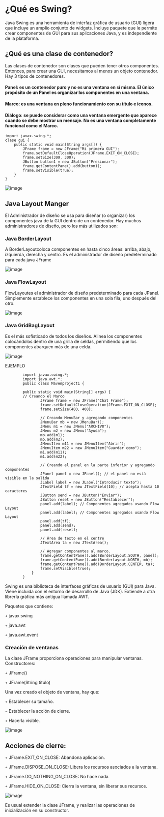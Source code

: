 # ¿Qué es Swing?
Java Swing es una herramienta de interfaz gráfica de usuario (GUI) ligera que incluye un amplio conjunto de widgets. Incluye paquete que le permite crear componentes de GUI para sus aplicaciones Java, y es independiente de la plataforma.

## ¿Qué es una clase de contenedor?
Las clases de contenedor son clases que pueden tener otros componentes. Entonces, para crear una GUI, necesitamos al menos un objeto contenedor. Hay 3 tipos de contenedores.

#### Panel: es un contenedor puro y no es una ventana en sí misma. El único propósito de un Panel es organizar los componentes en una ventana.
#### Marco: es una ventana en pleno funcionamiento con su título e iconos.
#### Diálogo: se puede considerar como una ventana emergente que aparece cuando se debe mostrar un mensaje. No es una ventana completamente funcional como el Marco.

    import javax.swing.*;  
    clase gui {     
        public static void main(String args[]) {       
            JFrame frame = new JFrame("Mi primera GUI");       
            frame.setDefaultCloseOperation(JFrame.EXIT_ON_CLOSE);       
            frame.setSize(300, 300);      
            JButton button1 = new JButton("Presionar");      
            frame.getContentPane().add(button1);      
            frame.setVisible(true);    
        }
    }
    
 ![image](https://user-images.githubusercontent.com/91554777/184260819-65cb485e-0755-4619-b681-b4afebf111d5.png)
 
## Java Layout Manger
El Administrador de diseño se usa para diseñar (o organizar) los componentes java de la GUI dentro de un contenedor. Hay muchos administradores de diseño, pero los más utilizados son:

### Java BorderLayout
A BorderLayoutcoloca componentes en hasta cinco áreas: arriba, abajo, izquierda, derecha y centro. Es el administrador de diseño predeterminado para cada java JFrame

![image](https://user-images.githubusercontent.com/91554777/184260924-fe2512c6-409b-4a11-9382-43b99c339c98.png)

### Java FlowLayout
FlowLayoutes el administrador de diseño predeterminado para cada JPanel. Simplemente establece los componentes en una sola fila, uno después del otro.

![image](https://user-images.githubusercontent.com/91554777/184260967-94340a8d-8953-4c74-a4e5-431c0fe7355e.png)

### Java GridBagLayout
Es el más sofisticado de todos los diseños. Alinea los componentes colocándolos dentro de una grilla de celdas, permitiendo que los componentes abarquen más de una celda.

![image](https://user-images.githubusercontent.com/91554777/184261031-a7e2003d-273e-4120-8bc6-ee287f548df7.png)

EJEMPLO

            import javax.swing.*;
            import java.awt.*;
            public class Mavenproject1 {

            public static void main(String[] args) {
            // Creando el Marco        
                    JFrame frame = new JFrame("Chat Frame");       
                    frame.setDefaultCloseOperation(JFrame.EXIT_ON_CLOSE);       
                    frame.setSize(400, 400);        

                    // Creando MenuBar y agregando componentes   
                    JMenuBar mb = new JMenuBar();       
                    JMenu m1 = new JMenu("ARCHIVO");       
                    JMenu m2 = new JMenu("Ayuda");       
                    mb.add(m1);       
                    mb.add(m2);       
                    JMenuItem m11 = new JMenuItem("Abrir");       
                    JMenuItem m22 = new JMenuItem("Guardar como");       
                    m1.add(m11);       
                    m1.add(m22);        

                    // Creando el panel en la parte inferior y agregando componentes       
                    JPanel panel = new JPanel(); // el panel no está visible en la salida      
                    JLabel label = new JLabel("Introducir texto");       
                    JTextField tf = new JTextField(10); // acepta hasta 10 caracteres        
                    JButton send = new JButton("Enviar");       
                    JButton reset = new JButton("Restablecer");       
                    panel.add(label); // Componentes agregados usando Flow Layout     
                    panel.add(label); // Componentes agregados usando Flow Layout      
                    panel.add(tf);       
                    panel.add(send);       
                    panel.add(reset);        

                    // Área de texto en el centro    
                    JTextArea ta = new JTextArea();        

                    // Agregar componentes al marco.      
                    frame.getContentPane().add(BorderLayout.SOUTH, panel);       
                    frame.getContentPane().add(BorderLayout.NORTH, mb);       
                    frame.getContentPane().add(BorderLayout.CENTER, ta);       
                    frame.setVisible(true);    
                }
            }



Swing es una biblioteca de interfaces gráficas de usuario (GUI) para Java. Viene incluida
con el entorno de desarrollo de Java (JDK). Extiende a otra librería gráfica más antigua
llamada AWT.

Paquetes que contiene:

◦ javax.swing

◦ java.awt

◦ java.awt.event

### Creación de ventanas
La clase JFrame proporciona operaciones para manipular ventanas.
Constructores:

◦ JFrame()

◦ JFrame(String titulo)

Una vez creado el objeto de ventana, hay que:

◦ Establecer su tamaño.

◦ Establecer la acción de cierre.

◦ Hacerla visible.

![image](https://user-images.githubusercontent.com/91554777/184261632-f83d96e2-6c3a-410f-a458-adfa605b1012.png)

## Acciones de cierre:

◦ JFrame.EXIT_ON_CLOSE: Abandona aplicación.

◦ JFrame.DISPOSE_ON_CLOSE: Libera los recursos asociados a la ventana.

◦ JFrame.DO_NOTHING_ON_CLOSE: No hace nada.

◦ JFrame.HIDE_ON_CLOSE: Cierra la ventana, sin liberar sus recursos.

![image](https://user-images.githubusercontent.com/91554777/184261703-fcd48c79-c8da-4dbb-8262-74c7b2448c53.png)

Es usual extender la clase JFrame, y realizar las operaciones de inicialización en su
constructor.


